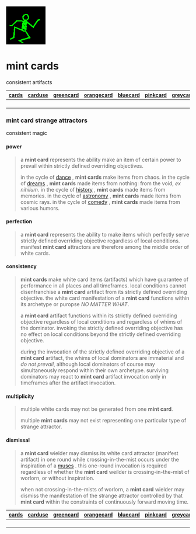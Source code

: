 ![dancer](assets/dancer.gif)

# mint cards

consistent artifacts

|  [cards](cards.md)  |  [carduse](carduse.md)  |  [greencard](greencard.md)  |  [orangecard](orangecard.md)  |  [bluecard](bluecard.md)  |  [pinkcard](pinkcard.md)  |  [greycard](greycard.md)  |  [mintcard](mintcard.md)  |  [goldcard](goldcard.md)  |  [yellowcard](yellowcard.md)  | 
| ------------------- | ----------------------- | --------------------------- | ----------------------------- | ------------------------- | ------------------------- | ------------------------- | ------------------------- | ------------------------- | ----------------------------- | 
| &nbsp;              | &nbsp;                  | &nbsp;                      | &nbsp;                        | &nbsp;                    | &nbsp;                    | &nbsp;                    | &nbsp;                    | &nbsp;                    | &nbsp;                        | 

### mint card strange attractors

consistent magic

#### 

#### power
>
>  a **mint card** represents the ability make an item of certain power to prevail within strictly defined overriding objectives. 
>
>  in the cycle of  [dance](dance.md) , **mint cards** make items from chaos. in the cycle of  [dreams](dreams.md) , **mint cards** made items from nothing: from the void, *ex nihilum*. in the cycle of  [history](history.md) , **mint cards** made items from memories. in the cycle of  [astronomy](astronomy.md) , **mint cards** made items from cosmic rays. in the cycle of  [comedy](comedy.md) , **mint cards** made items from various humors.

#### 

#### perfection
>
>  a **mint card** represents the ability to make items which perfectly serve strictly defined overriding objective regardless of local conditions. manifest **mint card** attractors are therefore among the middle order of white cards.

#### 

#### consistency
>
>  **mint cards** make white card items (artifacts) which have guarantee of performance in all places and all timeframes. local conditions cannot disenfranchise a **mint card** artifact from its strictly defined overriding objective. the white card manifestation of a **mint card** functions within its archetype or puropse *NO MATTER WHAT*. 
>
>  a **mint card** artifact functions within its strictly defined overriding objective regardless of local conditions and regardless of whims of the dominator. invoking the strictly defined overriding objective has no effect on local conditions beyond the strictly defined overriding objective.
>
>  during the invocation of the strictly defined overriding objective of a **mint card** artifact, the whims of local dominators are immaterial and *do not prevail*, although local dominators of course may simultaneously respond within their own archetype. surviving dominators may react to **mint card** artifact invocation only in timeframes after the artifact invocation.

#### 

#### multiplicity
>
>  multiple white cards may not be generated from one **mint card**.
>
>  multiple **mint cards** may not exist representing one particular type of strange attractor. 

#### 

#### dismissal
>
>  a **mint card** wielder may dismiss its white card attractor (manifest artifact) in one round while crossing-in-the-mist occurs under the inspiration of a  [muses](muses.md) . this one-round invocation is required regardless of whether the **mint card** weilder is crossing-in-the-mist of worlorn, or without inspiration.
>
>  when not crossing-in-the-mists of worlorn, a **mint card** wielder may dismiss the manifestation of the strange attractor controlled by that **mint card** within the constraints of continuously forward moving time.

|  [cards](cards.md)  |  [carduse](carduse.md)  |  [greencard](greencard.md)  |  [orangecard](orangecard.md)  |  [bluecard](bluecard.md)  |  [pinkcard](pinkcard.md)  |  [greycard](greycard.md)  |  [mintcard](mintcard.md)  |  [goldcard](goldcard.md)  |  [yellowcard](yellowcard.md)  | 
| ------------------- | ----------------------- | --------------------------- | ----------------------------- | ------------------------- | ------------------------- | ------------------------- | ------------------------- | ------------------------- | ----------------------------- | 
| &nbsp;              | &nbsp;                  | &nbsp;                      | &nbsp;                        | &nbsp;                    | &nbsp;                    | &nbsp;                    | &nbsp;                    | &nbsp;                    | &nbsp;                        | 

 